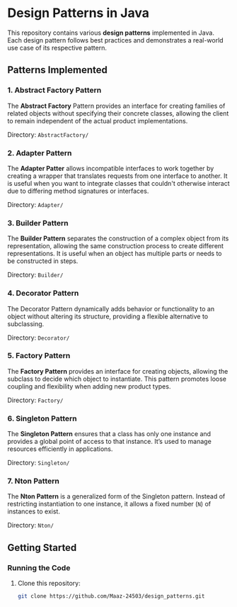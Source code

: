 # Design Patterns in Java

This repository contains various **design patterns** implemented in Java. Each design pattern follows best practices and demonstrates a real-world use case of its respective pattern.

## Patterns Implemented

### 1. Abstract Factory Pattern
The **Abstract Factory** Pattern provides an interface for creating families of related objects without specifying their concrete classes, allowing the client to remain independent of the actual product implementations.

Directory: `AbstractFactory/`

### 2. Adapter Pattern
The **Adapter Patter** allows incompatible interfaces to work together by creating a wrapper that translates requests from one interface to another. It is useful when you want to integrate classes that couldn't otherwise interact due to differing method signatures or interfaces.

Directory: `Adapter/`

### 3. Builder Pattern
The **Builder Pattern** separates the construction of a complex object from its representation, allowing the same construction process to create different representations. It is useful when an object has multiple parts or needs to be constructed in steps.

Directory: `Builder/`

### 4. Decorator Pattern
The Decorator Pattern dynamically adds behavior or functionality to an object without altering its structure, providing a flexible alternative to subclassing.

Directory: `Decorator/`

### 5. Factory Pattern
The **Factory Pattern** provides an interface for creating objects, allowing the subclass to decide which object to instantiate. This pattern promotes loose coupling and flexibility when adding new product types.

Directory: `Factory/`

### 6. Singleton Pattern
The **Singleton Pattern** ensures that a class has only one instance and provides a global point of access to that instance. It’s used to manage resources efficiently in applications.

Directory: `Singleton/`

### 7. Nton Pattern
The **Nton Pattern** is a generalized form of the Singleton pattern. Instead of restricting instantiation to one instance, it allows a fixed number (`N`) of instances to exist.

Directory: `Nton/`

## Getting Started


### Running the Code
1. Clone this repository:
   ```bash
   git clone https://github.com/Maaz-24503/design_patterns.git
